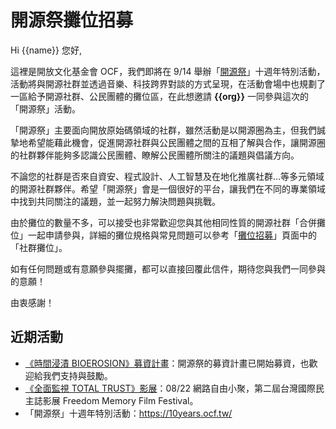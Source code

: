 # 開源祭攤位招募

Hi {{name}} 您好,

這裡是開放文化基金會 OCF，我們即將在 9/14 舉辦「[開源祭](https://10years.ocf.tw/)」十週年特別活動，活動將與開源社群並透過音樂、科技跨界對談的方式呈現，在活動會場中也規劃了一區給予開源社群、公民團體的攤位區，在此想邀請 **{{org}}** 一同參與這次的「開源祭」活動。

「開源祭」主要面向開放原始碼領域的社群，雖然活動是以開源圈為主，但我們誠摯地希望能藉此機會，促進開源社群與公民團體之間的互相了解與合作，讓開源圈的社群夥伴能夠多認識公民團體、瞭解公民團體所關注的議題與倡議方向。

不論您的社群是否來自資安、程式設計、人工智慧及在地化推廣社群…等多元領域的開源社群夥伴。希望「開源祭」會是一個很好的平台，讓我們在不同的專業領域中找到共同關注的議題，並一起努力解決問題與挑戰。

由於攤位的數量不多，可以接受也非常歡迎您與其他相同性質的開源社群「合併攤位」一起申請參與，詳細的攤位規格與常見問題可以參考「[攤位招募](https://10years.ocf.tw/booth-recruit.html)」頁面中的「社群攤位」。

如有任何問題或有意願參與擺攤，都可以直接回覆此信件，期待您與我們一同參與的意願！

由衷感謝！

## 近期活動

- [《時間浸漬 BIOEROSION》募資計畫](https://10years.ocf.tw/bioerosion.html)：開源祭的募資計畫已開始募資，也歡迎給我們支持與鼓勵。
- [《全面監視 TOTAL TRUST》影展](https://ocftw.kktix.cc/events/internetfreedom-aug2024)：08/22 網路自由小聚，第二屆台灣國際民主誌影展 Freedom Memory Film Festival。
- 「開源祭」十週年特別活動：<https://10years.ocf.tw/>
